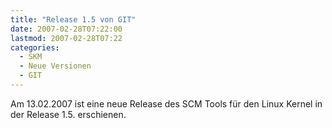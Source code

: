 ```yaml
---
title: "Release 1.5 von GIT"
date: 2007-02-28T07:22:00
lastmod: 2007-02-28T07:22
categories:
  - SKM
  - Neue Versionen
  - GIT
---
```

Am 13.02.2007 ist eine neue Release des SCM Tools für den Linux Kernel in der Release 1.5. erschienen. 
